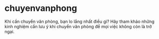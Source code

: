 # chuyenvanphong
Khi cần chuyển văn phòng, bạn lo lắng nhất điều gì? Hãy tham khảo những kinh nghiệm cần lưu ý khi chuyển văn phòng để mọi việc không còn là trở ngại.
